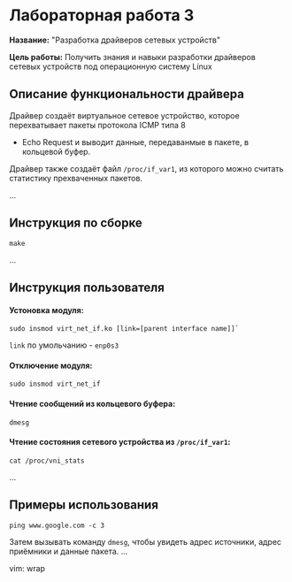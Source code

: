 # Лабораторная работа 3

**Название:** "Разработка драйверов сетевых устройств"

**Цель работы:**  Получить знания и навыки разработки драйверов сетевых устройств под операционную
систему Linux

## Описание функциональности драйвера

Драйвер создаёт виртуальное сетевое устройство, которое перехватывает пакеты протокола ICMP типа 8 
- Echo Request и выводит данные, передаванмые в пакете, в кольцевой буфер.

Драйвер также создаёт файл `/proc/if_var1`, из которого можно считать статистику прехваченных 
пакетов.

...

## Инструкция по сборке

    make

...

## Инструкция пользователя
#### Устоновка модуля:

    sudo insmod virt_net_if.ko [link=[parent interface name]]`

`link` по умольчанию - `enp0s3`

#### Отключение модуля:

    sudo insmod virt_net_if

#### Чтение сообщений из кольцевого буфера:

    dmesg

#### Чтение состояния сетевого устройства из `/proc/if_var1`:

    cat /proc/vni_stats

...

## Примеры использования

    ping www.google.com -c 3

Затем вызывать команду `dmesg`, чтобы увидеть адрес источники, адрес приёмники и данные пакета.
...

vim: wrap
